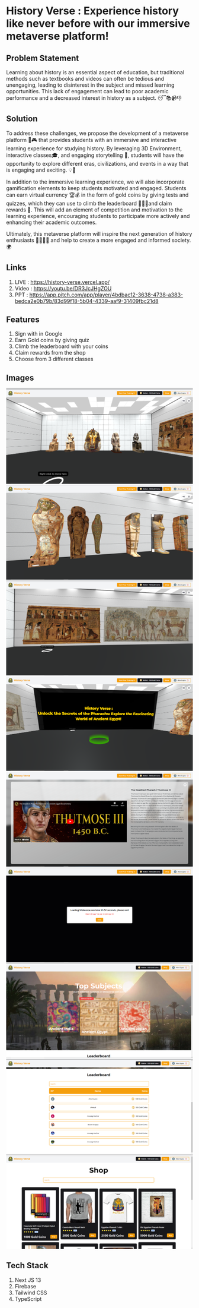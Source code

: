 # History Verse : Experience history like never before with our immersive metaverse platform!


## Problem Statement
Learning about history is an essential aspect of education, but traditional methods such as textbooks and videos can often be tedious and unengaging, leading to disinterest in the subject and missed learning opportunities. This lack of engagement can lead to poor academic performance and a decreased interest in history as a subject. 😴📚📹👎

## Solution 
To address these challenges, we propose the development of a metaverse platform 🌌🎮 that provides students with an immersive and interactive learning experience for studying history. By leveraging 3D Environment, interactive classes🎓, and engaging storytelling 📖, students will have the opportunity to explore different eras, civilizations, and events in a way that is engaging and exciting. 💡🌟

In addition to the immersive learning experience, we will also incorporate gamification elements to keep students motivated and engaged. Students can earn virtual currency 🏆💰 in the form of gold coins by giving tests and quizzes, which they can use to climb the leaderboard 🥇🥈🥉and claim rewards 🎁. This will add an element of competition and motivation to the learning experience, encouraging students to participate more actively and enhancing their academic outcomes.

Ultimately, this metaverse platform will inspire the next generation of history enthusiasts 👨‍🎓👩‍🎓 and help to create a more engaged and informed society. 🌍

## Links
1. LIVE : https://history-verse.vercel.app/
2. Video : https://youtu.be/DR3JcJHgZOU
3. PPT : https://app.pitch.com/app/player/4bdbac12-3638-4738-a383-bedca2e0b79b/83d99f18-5b04-4339-aaf9-31409fbc21d8

## Features
1. Sign with in Google
2. Earn Gold coins by giving quiz
3. Climb the leaderboard with your coins
4. Claim rewards from the shop
5. Choose from 3 different classes


## Images
![wall1](./docImages/wall-1.PNG)
![wall2](./docImages/wall-2.PNG)
![wall3](./docImages/wall-3.PNG)
![wall-intro](./docImages/wall-intro.PNG)
![test](./docImages/model-1.PNG)
![OBtour](./docImages/onboard1.PNG)
![homePage](./docImages/homepage.PNG)
![leaderboard](./docImages/leaderboard.PNG)
![shop](./docImages/shop.PNG)


## Tech Stack
1. Next JS 13
2. Firebase
3. Tailwind CSS
4. TypeScript